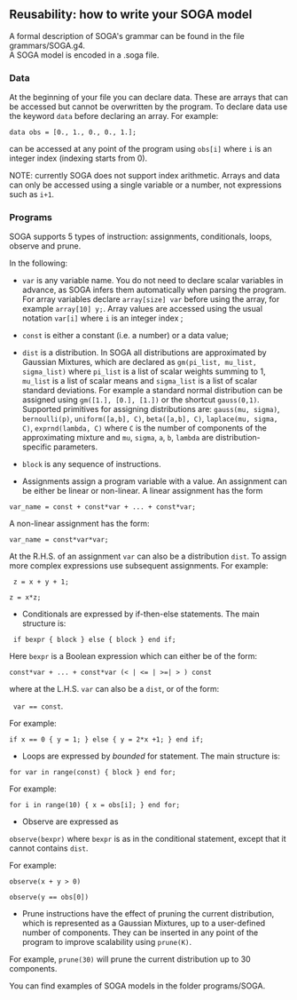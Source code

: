 
## Reusability: how to write your SOGA model
A formal description of SOGA's grammar can be found in the file grammars/SOGA.g4.  
A SOGA model is encoded in a .soga file.

### Data
At the beginning of your file you can declare data. These are arrays that can be accessed but cannot be overwritten by the program. To declare data use the keyword `data` before declaring an array. For example:

`data obs = [0., 1., 0., 0., 1.];`

can be accessed at any point of the program using `obs[i]` where `i` is an integer index (indexing starts from 0).

NOTE: currently SOGA does not support index arithmetic. Arrays and data can only be accessed using a single variable or a number, not expressions such as `i+1`.

### Programs

SOGA supports 5 types of instruction: assignments, conditionals, loops, observe and prune.

In the following:

- `var` is any variable name. You do not need to declare scalar variables in advance, as SOGA infers them automatically when parsing the program. For array variables declare `array[size] var` before using the array, for example `array[10] y;`. Array values are accessed using the usual notation `var[i]` where `i` is an integer index ;

- `const` is either a constant (i.e. a number) or a data value;

- `dist` is a distribution. In SOGA all distributions are approximated by Gaussian Mixtures, which are declared as `gm(pi_list, mu_list, sigma_list)` where `pi_list` is a list of scalar weights summing to 1, `mu_list` is a list of scalar means and `sigma_list` is a list of scalar standard deviations. For example a standard normal distribution can be assigned using `gm([1.], [0.], [1.])` or the shortcut `gauss(0,1)`. Supported primitives for assigning distributions are: `gauss(mu, sigma)`, `bernoulli(p)`, `uniform([a,b], C)`, `beta([a,b], C)`, `laplace(mu, sigma, C)`, `exprnd(lambda, C)` where `C` is the number of components of the approximating mixture and `mu`, `sigma`, `a`, `b`, `lambda` are distribution-specific parameters. 

- `block` is any sequence of instructions.

* Assignments assign a program variable with a value. An assignment can be either be linear or non-linear. A linear assignment has the form

`var_name = const + const*var + ... + const*var;`

A non-linear assignment has the form:

` var_name = const*var*var; `  

At the R.H.S. of an assignment `var` can also be a distribution `dist`. To assign more complex expressions use subsequent assignments. For example:

` z = x + y + 1;`

`z = x*z;`

* Conditionals are expressed by if-then-else statements. The main structure is:

` if bexpr { block } else { block } end if;`

Here `bexpr` is a Boolean expression which can either be of the form:

`const*var + ... + const*var (< | <= | >=| > ) const`

where at the L.H.S. `var` can also be a `dist`, or of the form:

` var == const`.

For example:

`if x == 0 { y = 1; } else { y = 2*x +1; } end if;`

* Loops are expressed by *bounded* for statement. The main structure is:

`for var in range(const) { block } end for;`

For example:

`for i in range(10) { x = obs[i]; } end for;`

* Observe are expressed as

`observe(bexpr)` where `bexpr` is as in the conditional statement, except that it cannot contains `dist`.

For example:

`observe(x + y > 0)`

`observe(y == obs[0])`

* Prune instructions have the effect of pruning the current distribution, which is represented as a Gaussian Mixtures, up to a user-defined number of components. They can be inserted in any point of the program to improve scalability using `prune(K)`.

For example, `prune(30)` will prune the current distribution up to 30 components.

You can find examples of SOGA models in the folder programs/SOGA.